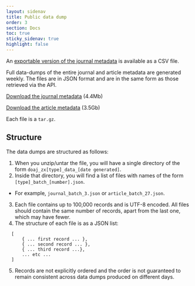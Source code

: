 ```yaml
---
layout: sidenav
title: Public data dump
order: 3
section: Docs
toc: true
sticky_sidenav: true
highlight: false
---
```


An [exportable version of the journal metadata](/csv) is available as a CSV file.

Full data-dumps of the entire journal and article metadata are generated weekly. The files are in JSON format and are in the same form as those retrieved via the API.

[Download the journal metadata](/public-data-dump/journal) (4.4Mb)

[Download the article metadata](/public-data-dump/article) (3.5Gb)

Each file is a `tar.gz`.

## Structure

The data dumps are structured as follows:

1. When you unzip/untar the file, you will have a single directory of the form `doaj_zx[type]_data_[date generated]`.
2. Inside that directory, you will find a list of files with names of the form `[type]_batch_[number].json`.
  - For example, `journal_batch_3.json` or `article_batch_27.json`.
3. Each file contains up to 100,000 records and is UTF-8 encoded. All files should contain the same number of records, apart from the last one, which may have fewer.
4. The structure of each file is as a JSON list:
  ```
    [
        { ... first record ... },
        { ... second record ... },
        { ... third record ...},
        ... etc ...
    ]
  ```
5. Records are not explicitly ordered and the order is not guaranteed to remain consistent across data dumps produced on different days.
